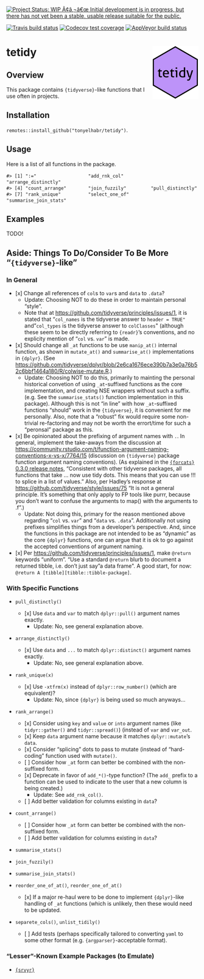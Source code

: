 
[![Project Status: WIP Ã¢â‚¬â€œ Initial development is in progress, but
there has not yet been a stable, usable release suitable for the
public.](https://www.repostatus.org/badges/latest/wip.svg)](https://www.repostatus.org/#wip)

<!-- badges: start -->

[![Travis build
status](https://travis-ci.org/tonyelhabr/tetidy.svg?branch=master)](https://travis-ci.org/tonyelhabr/tetidy)
[![Codecov test
coverage](https://codecov.io/gh/tonyelhabr/tetidy/branch/master/graph/badge.svg)](https://codecov.io/gh/tonyelhabr/tetidy?branch=master)
[![AppVeyor build
status](https://ci.appveyor.com/api/projects/status/github/tonyelhabr/tetidy?branch=master&svg=true)](https://ci.appveyor.com/project/tonyelhabr/tetidy)
<!-- badges: end -->

# tetidy <img src="man/figures/logo.png" align="right"/>

## Overview

This package contains `{tidyverse}`-like functions that I use often in
projects.

## Installation

`remotes::install_github("tonyelhabr/tetidy")`.

## Usage

Here is a list of all functions in the
    package.

    #> [1] ":="                   "add_rnk_col"          "arrange_distinctly"  
    #> [4] "count_arrange"        "join_fuzzily"         "pull_distinctly"     
    #> [7] "rank_unique"          "select_one_of"        "summarise_join_stats"

## Examples

TODO\!

## Aside: Things To Do/Consider To Be More “`{tidyverse}`-like”

### In General

  - \[x\] Change all references of `col`s to `var`s and `data` to
    `.data`?
      - Update: Choosing NOT to do these in order to maintain personal
        “style”.
      - Note that at <https://github.com/tidyverse/principles/issues/1>,
        it is stated that “`col_names` is the tidyverse answer to
        `header = TRUE"` and”`col_types` is the tidyverse answer to
        `colClasses`" (although these seem to be directly referring to
        `{readr}`’s conventions, and no explicity mention of “`col`
        vs. `var`” is made.
  - \[x\] Should change all `_at` functions to be use `manip_at()`
    internal function, as shown in `mutate_at()` and `summarise_at()`
    implementations in `{dplyr}`. (See
    <https://github.com/tidyverse/dplyr/blob/2e6ca1676ece390b7a3e0a76b52c6bbf1464a180/R/colwise-mutate.R>.)
      - Update: Choosing NOT to do this, primarily to mainting the
        personal historical convetion of using `_at`-suffixed functions
        as the core implementation, and creating NSE wrappers without
        such a suffix. (e.g. See the `summarise_stats()` function
        implementation in this package). Although this is not “in line”
        with how `_at`-suffixed functions “should” work in the
        `{tidyverse}`, it is convenient for me personally. Also, note
        that a “robust” fix would require some non-trivial re-factoring
        and may not be worth the errort/time for such a “peronsal”
        package as this.
  - \[x\] Be opinionated about the prefixing of argument names with `.`.
    In general, implement the take-aways from the discussion at
    <https://community.rstudio.com/t/function-argument-naming-conventions-x-vs-x/7764/15>
    (discussion on `{tidyverse}` package function argument naming
    conventions). (As explained in the [`{forcats}` 0.3.0 release
    notes](https://www.tidyverse.org/articles/2018/02/forcats-0-3-0/),
    “Consistent with other tidyverse packages, all functions that take
    … now use tidy dots. This means that you can use \!\!\! to splice in
    a list of values.” Also, per Hadley’s response at
    <https://github.com/tidyverse/style/issues/75> “It is not a general
    principle. It’s something that only apply to FP tools like purrr,
    because you don’t want to confuse the arguments to map() with the
    arguments to .f”.)
      - Update: Not doing this, primary for the reason mentioned above
        regarding “`col` vs. `var`” and “`data` vs. `.data`”.
        Additionally not using prefixes simplifies things from a
        developer’s perspective. And, since the functions in this
        package are not intended to be as “dynamic” as the core
        `{dplyr}` functions, one can argue that it is ok to go against
        the accepted conventions of argument naming.
  - \[x\] Per <https://github.com/tidyverse/principles/issues/1>, make
    `@return` keywords “uniform”. “Use a standard `@return` blurb to
    document a returned tibble, i.e. don’t just say”a data frame". A
    good start, for now: `@return A [tibble][tibble::tibble-package]`.

### With Specific Functions

  - `pull_distinctly()`
    
      - \[x\] Use `data` and `var` to match `dplyr::pull()` argument
        names exactly.
          - Update: No, see general explanation above.

  - `arrange_distinctly()`
    
      - \[x\] Use `data` and `...` to match `dplyr::distinct()` argument
        names exactly.
          - Update: No, see general explanation above.

  - `rank_unique(x)`
    
      - \[x\] Use `-xtfrm(x)` instead of `dplyr::row_number()` (which
        are equivalent)?
          - Update: No, since `{dplyr}` is being used so much anyways…

  - `rank_arrange()`
    
      - \[x\] Consider using `key` and `value` or `into` argument names
        (like `tidyr::gather()` and `tidyr::spread()`) (instead of `var`
        and `var_out`.
      - \[x\] Keep `data` argument name because it matches
        `dplyr::mutate`’s `data`.
      - \[x\] Consider “splicing” dots to pass to mutate (instead of
        “hard-coding” function used with `mutate()`.
      - \[ \] Consider how `_at` form can better be combined with the
        non-suffixed form.
      - \[x\] Deprecate in favor of `add_*()`-type function? (The `add_`
        prefix to a function can be used to indicate to the user that a
        new column is being created.)
          - Update: See `add_rnk_col()`.
      - \[ \] Add better validation for columns existing in `data`?

  - `count_arrange()`
    
      - \[ \] Consider how `_at` form can better be combined with the
        non-suffixed form.
      - \[ \] Add better validation for columns existing in `data`?

  - `summarise_stats()`

  - `join_fuzzily()`

  - `summarise_join_stats()`

  - `reorder_one_of_at()`, `reorder_one_of_at()`
    
      - \[x\] If a major re-haul were to be done to implement
        `{dplyr}`-like handling of `_at` functions (which is unlikely,
        then these would need to be updated.

  - `separete_cols()`, `unlist_tidily()`
    
      - \[ \] Add tests (perhaps specifically tailored to converting
        `yaml` to some other format (e.g. `{argparser}`-acceptable
        format).

### “Lesser”-Known Example Packages (to Emulate)

  - [`{srvyr}`](https://github.com/gergness/srvyr/)
